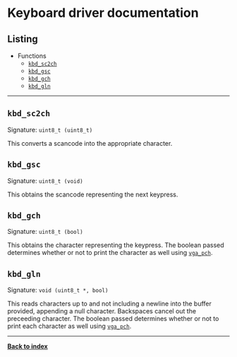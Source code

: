# Keyboard driver documentation
## Listing
* Functions
  * [`kbd_sc2ch`](#kbd_sc2ch)
  * [`kbd_gsc`](#kbd_gsc)
  * [`kbd_gch`](#kbd_gch)
  * [`kbd_gln`](#kbd_gln)

---
## `kbd_sc2ch`
Signature: `uint8_t (uint8_t)`

This converts a scancode into the appropriate character.

## `kbd_gsc`
Signature: `uint8_t (void)`

This obtains the scancode representing the next keypress.

## `kbd_gch`
Signature: `uint8_t (bool)`

This obtains the character representing the keypress.  The boolean passed determines whether or not to print the character as well using [`vga_pch`](VGA#vga_pch).

## `kbd_gln`
Signature: `void (uint8_t *, bool)`

This reads characters up to and not including a newline into the buffer provided, appending a null character.  Backspaces cancel out the preceeding character.  The boolean passed determines whether or not to print each character as well using [`vga_pch`](VGA#vga_pch).

---
**[Back to index](index)**
